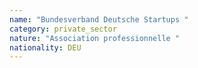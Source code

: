 ```yaml
---
name: "Bundesverband Deutsche Startups "
category: private_sector
nature: "Association professionnelle "
nationality: DEU
---
```

    